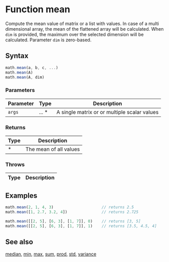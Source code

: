 <!-- Note: This file is automatically generated from source code comments. Changes made in this file will be overridden. -->

# Function mean

Compute the mean value of matrix or a list with values.
In case of a multi dimensional array, the mean of the flattened array
will be calculated. When `dim` is provided, the maximum over the selected
dimension will be calculated. Parameter `dim` is zero-based.


## Syntax

```js
math.mean(a, b, c, ...)
math.mean(A)
math.mean(A, dim)
```

### Parameters

Parameter | Type | Description
--------- | ---- | -----------
`args` | ... * | A single matrix or or multiple scalar values

### Returns

Type | Description
---- | -----------
* | The mean of all values


### Throws

Type | Description
---- | -----------


## Examples

```js
math.mean(2, 1, 4, 3)                     // returns 2.5
math.mean([1, 2.7, 3.2, 4])               // returns 2.725

math.mean([[2, 5], [6, 3], [1, 7]], 0)    // returns [3, 5]
math.mean([[2, 5], [6, 3], [1, 7]], 1)    // returns [3.5, 4.5, 4]
```


## See also

[median](median.md),
[min](min.md),
[max](max.md),
[sum](sum.md),
[prod](prod.md),
[std](std.md),
[variance](variance.md)
